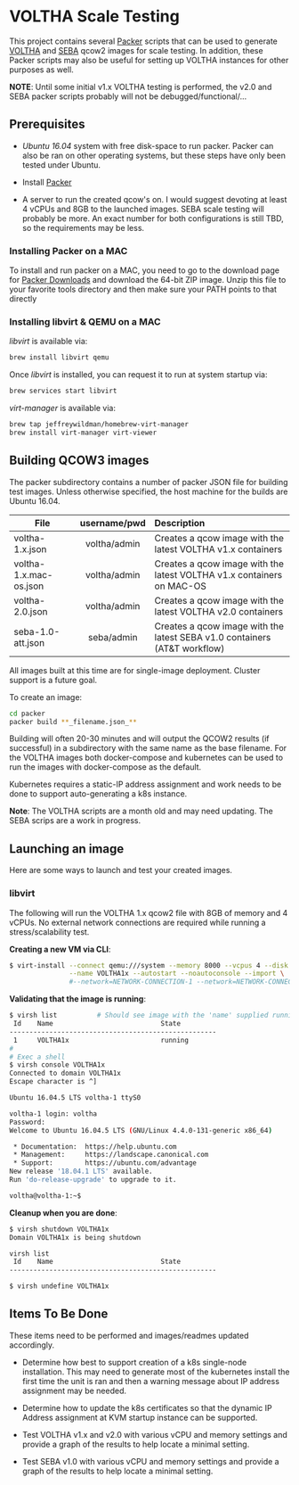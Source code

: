 # VOLTHA Scale Testing
This project contains several [Packer](https://www.packer.io/intro/index.html) scripts
that can be used to generate [VOLTHA](https://wiki.opencord.org/display/CORD/VOLTHA)
and [SEBA](https://wiki.opencord.org/display/CORD/SEBA) qcow2 images for scale testing.
In addition, these Packer scripts may also be useful for setting up VOLTHA instances
for other purposes as well.


**NOTE**: Until some initial v1.x VOLTHA testing is performed, the v2.0 and SEBA packer
          scripts probably will not be debugged/functional/...

## Prerequisites
- _Ubuntu 16.04_ system with free disk-space to run packer.  Packer can also be ran
  on other operating systems, but these steps have only been tested under Ubuntu.
  
- Install [Packer](https://www.packer.io/intro/index.html)

- A server to run the created qcow's on.  I would suggest devoting at least 4 vCPUs
  and 8GB to the launched images.  SEBA scale testing will probably be more.
  An exact number for both configurations is still TBD, so the requirements may be less.
  
### Installing Packer on a MAC
To install and run packer on a MAC, you need to go to the download page for
[Packer Downloads](https://packer.io/downoads.html) and download the 64-bit ZIP
image.  Unzip this file to your favorite tools directory and then make sure your
PATH points to that directly

### Installing libvirt & QEMU on a MAC
_libvirt_ is available via:
```bash
brew install libvirt qemu
```

Once _libvirt_ is installed, you can request it to run at system startup via:
```bash
brew services start libvirt
```

_virt-manager_ is available via:
```bash
brew tap jeffreywildman/homebrew-virt-manager
brew install virt-manager virt-viewer
```

## Building QCOW3 images
The packer subdirectory contains a number of packer JSON file for building test images. Unless
otherwise specified, the host machine for the builds are Ubuntu 16.04.

| File                   | username/pwd  | Description |
| ---------------------- | :-----------: | :---------- |
| voltha-1.x.json        | voltha/admin  | Creates a qcow image with the latest VOLTHA v1.x containers |
| voltha-1.x.mac-os.json | voltha/admin  | Creates a qcow image with the latest VOLTHA v1.x containers on MAC-OS |
| voltha-2.0.json        | voltha/admin  | Creates a qcow image with the latest VOLTHA v2.0 containers |
| seba-1.0-att.json      | seba/admin    | Creates a qcow image with the latest SEBA v1.0 containers (AT&T workflow) |

All images built at this time are for single-image deployment.  Cluster support is a future goal.

To create an image:
```bash
cd packer
packer build **_filename.json_**
```
Building will often 20-30 minutes and will output the QCOW2 results (if successful) in
a subdirectory with the same name as the base filename.  For the VOLTHA images both docker-compose
and kubernetes can be used to run the images with docker-compose as the default.  

Kubernetes requires a static-IP address assignment and work needs to be done to support
auto-generating a k8s instance.

**Note**: The VOLTHA scripts are a month old and may need updating. The SEBA scrips are a work
          in progress.

## Launching an image
Here are some ways to launch and test your created images.

### libvirt
The following will run the VOLTHA 1.x qcow2 file with 8GB of memory and 4 vCPUs. No external network
connections are required while running a stress/scalability test.

**Creating a new VM via CLI**:
```bash
$ virt-install --connect qemu:///system --memory 8000 --vcpus 4 --disk path=output-voltha-1.x/voltha-1.x \
               --name VOLTHA1x --autostart --noautoconsole --import \
               #--network=NETWORK-CONNECTION-1 --network=NETWORK-CONNECTION-2 ...
```

**Validating that the image is running**:
```bash
$ virsh list          # Should see image with the 'name' supplied running with and ID number
 Id    Name                           State
----------------------------------------------------
 1     VOLTHA1x                       running
#
# Exec a shell
$ virsh console VOLTHA1x
Connected to domain VOLTHA1x
Escape character is ^]

Ubuntu 16.04.5 LTS voltha-1 ttyS0

voltha-1 login: voltha
Password: 
Welcome to Ubuntu 16.04.5 LTS (GNU/Linux 4.4.0-131-generic x86_64)

 * Documentation:  https://help.ubuntu.com
 * Management:     https://landscape.canonical.com
 * Support:        https://ubuntu.com/advantage
New release '18.04.1 LTS' available.
Run 'do-release-upgrade' to upgrade to it.

voltha@voltha-1:~$ 

```
**Cleanup when you are done**:
```bash
$ virsh shutdown VOLTHA1x
Domain VOLTHA1x is being shutdown

virsh list
 Id    Name                           State
----------------------------------------------------

$ virsh undefine VOLTHA1x
```

## Items To Be Done
These items need to be performed and images/readmes updated accordingly.
  
- Determine how best to support creation of a k8s single-node installation. This may
  need to generate most of the kubernetes install the first time the unit is ran and
  then a warning message about IP address assignment may be needed.
  
- Determine how to update the k8s certificates so that the dynamic IP Address assignment
  at KVM startup instance can be supported.

- Test VOLTHA v1.x and v2.0 with various vCPU and memory settings and provide a graph
  of the results to help locate a minimal setting.
  
- Test SEBA v1.0 with various vCPU and memory settings and provide a graph
  of the results to help locate a minimal setting.